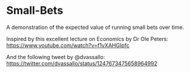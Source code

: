 # Small-Bets
A demonstration of the expected value of running small bets over time.

Inspired by this excellent lecture on Economics by Dr Ole Peters:
https://www.youtube.com/watch?v=f1vXAHGIpfc

And the following tweet by @dvassallo:
https://twitter.com/dvassallo/status/1247673475658964992
